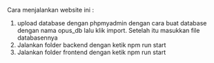 Cara menjalankan website ini :
1. upload database dengan phpmyadmin dengan cara buat database dengan nama opus_db lalu klik import. Setelah itu masukkan file databasennya
2. Jalankan folder backend dengan ketik npm run start
3. Jalankan folder frontend dengan ketik npm run start
